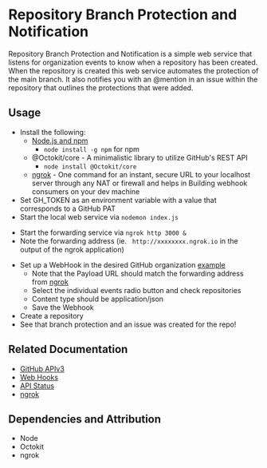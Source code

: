 # Repository Branch Protection and Notification
Repository Branch Protection and Notification is a simple web service that listens for organization events to know when a repository has been created. When the repository is created this web service automates the protection of the main branch. It also notifies you with an @mention in an issue within the repository that outlines the protections that were added.

## Usage
- Install the following:
    - [Node.js and npm](https://nodejs.org/en/download/) 
        - `node install -g npm` for npm
    - @Octokit/core - A minimalistic library to utilize GitHub's REST API
        - `node install @Octokit/core`
    - [ngrok](https://dashboard.ngrok.com/get-started) - One command for an instant, secure URL to your localhost server through any NAT or firewall and helps in Building webhook consumers on your dev machine
- Set GH_TOKEN as an environment variable with a value that corresponds to a GitHub PAT 
- Start the local web service via `nodemon index.js`
<!-- markdownlint-disable -->
- Start the forwarding service via `ngrok http 3000 &`
- Note the forwarding address (ie. ` http://xxxxxxxx.ngrok.io` in the output of the ngrok application)
<!-- markdownlint-disable -->
- Set up a WebHook in the desired GitHub organization [example](https://github.com/buzzmoto-org/REPO/settings/hooks)
    - Note that the Payload URL should match the forwarding address from [ngrok](http://xxxxxxxx.ngrok.io)
    - Select the individual events radio button and check repositories
    - Content type should be application/json
    - Save the Webhook
- Create a repository
- See that branch protection and an issue was created for the repo!

## Related Documentation
- [GitHub APIv3](https://developer.github.com/v3/)
- [Web Hooks](https://developer.github.com/webhooks/)
- [API Status](https://www.githubstatus.com/)
- [ngrok](https://ngrok.com/docs)

## Dependencies and Attribution
- Node
- Octokit
- ngrok

